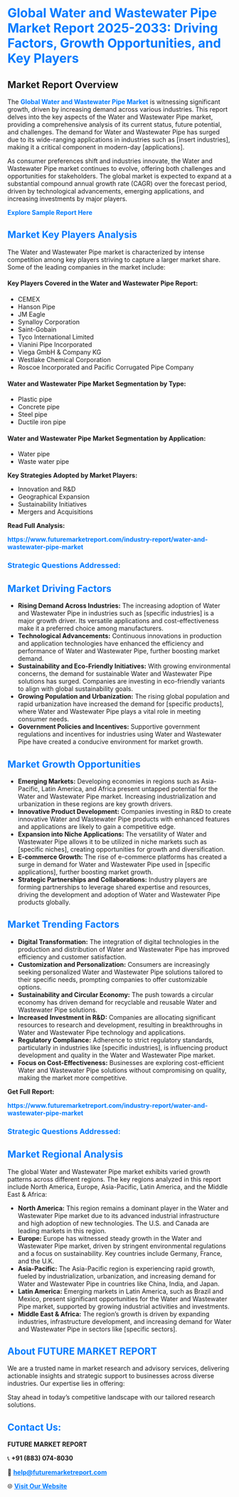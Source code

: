 <h1 style="color: #007BFF;">Global Water and Wastewater Pipe Market Report 2025-2033: Driving Factors, Growth Opportunities, and Key Players</h1>

<section id="overview">
<h2>Market Report Overview</h2>
<p>The <a href="https://www.futuremarketreport.com/industry-report/water-and-wastewater-pipe-market" style="color: #007BFF; text-decoration: none;"><strong>Global Water and Wastewater Pipe Market</strong></a> is witnessing significant growth, driven by increasing demand across various industries. This report delves into the key aspects of the Water and Wastewater Pipe market, providing a comprehensive analysis of its current status, future potential, and challenges. The demand for Water and Wastewater Pipe has surged due to its wide-ranging applications in industries such as [insert industries], making it a critical component in modern-day [applications].</p>
<p>As consumer preferences shift and industries innovate, the Water and Wastewater Pipe market continues to evolve, offering both challenges and opportunities for stakeholders. The global market is expected to expand at a substantial compound annual growth rate (CAGR) over the forecast period, driven by technological advancements, emerging applications, and increasing investments by major players.</p>
</section>

<section id="overview">
<p><a href="https://www.futuremarketreport.com/request-sample/reportId=84604" style="color: #007BFF; text-decoration: none;"><strong>Explore Sample Report Here</strong></a></p>
</section>

<section id="key-players">
<h2 style="color: #007BFF;">Market Key Players Analysis</h2>
<p>The Water and Wastewater Pipe market is characterized by intense competition among key players striving to capture a larger market share. Some of the leading companies in the market include:</p>
<h4>Key Players Covered in the Water and Wastewater Pipe Report:</h4>
<ul><li>CEMEX</li><li>Hanson Pipe</li><li>JM Eagle</li><li>Synalloy Corporation</li><li>Saint-Gobain</li><li>Tyco International Limited</li><li>Vianini Pipe Incorporated</li><li>Viega GmbH &amp; Company KG</li><li>Westlake Chemical Corporation</li><li>Roscoe Incorporated and Pacific Corrugated Pipe Company</li></ul>
<h4>Water and Wastewater Pipe Market Segmentation by Type:</h4>
<ul><li>Plastic pipe</li><li>Concrete pipe</li><li>Steel pipe</li><li>Ductile iron pipe</li></ul>

<h4>Water and Wastewater Pipe Market Segmentation by Application:</h4>
<ul><li>Water pipe</li><li>Waste water pipe</li></ul>
<p><strong>Key Strategies Adopted by Market Players:</strong></p>
<ul>
<li>Innovation and R&D</li>
<li>Geographical Expansion</li>
<li>Sustainability Initiatives</li>
<li>Mergers and Acquisitions</li>
</ul>
</section>

<section>
<p><strong>Read Full Analysis: </strong></p><a href="https://www.futuremarketreport.com/industry-report/water-and-wastewater-pipe-market" style="color: #007BFF; text-decoration: none;"><strong>https://www.futuremarketreport.com/industry-report/water-and-wastewater-pipe-market</strong></a>
<h3 style="color: #007BFF;">Strategic Questions Addressed:</h3>
</section>

<section id="driving-factors">
<h2 style="color: #007BFF;">Market Driving Factors</h2>
<ul>
<li><strong>Rising Demand Across Industries:</strong> The increasing adoption of Water and Wastewater Pipe in industries such as [specific industries] is a major growth driver. Its versatile applications and cost-effectiveness make it a preferred choice among manufacturers.</li>
<li><strong>Technological Advancements:</strong> Continuous innovations in production and application technologies have enhanced the efficiency and performance of Water and Wastewater Pipe, further boosting market demand.</li>
<li><strong>Sustainability and Eco-Friendly Initiatives:</strong> With growing environmental concerns, the demand for sustainable Water and Wastewater Pipe solutions has surged. Companies are investing in eco-friendly variants to align with global sustainability goals.</li>
<li><strong>Growing Population and Urbanization:</strong> The rising global population and rapid urbanization have increased the demand for [specific products], where Water and Wastewater Pipe plays a vital role in meeting consumer needs.</li>
<li><strong>Government Policies and Incentives:</strong> Supportive government regulations and incentives for industries using Water and Wastewater Pipe have created a conducive environment for market growth.</li>
</ul>
</section>

<section id="growth-opportunities">
<h2 style="color: #007BFF;">Market Growth Opportunities</h2>
<ul>
<li><strong>Emerging Markets:</strong> Developing economies in regions such as Asia-Pacific, Latin America, and Africa present untapped potential for the Water and Wastewater Pipe market. Increasing industrialization and urbanization in these regions are key growth drivers.</li>
<li><strong>Innovative Product Development:</strong> Companies investing in R&D to create innovative Water and Wastewater Pipe products with enhanced features and applications are likely to gain a competitive edge.</li>
<li><strong>Expansion into Niche Applications:</strong> The versatility of Water and Wastewater Pipe allows it to be utilized in niche markets such as [specific niches], creating opportunities for growth and diversification.</li>
<li><strong>E-commerce Growth:</strong> The rise of e-commerce platforms has created a surge in demand for Water and Wastewater Pipe used in [specific applications], further boosting market growth.</li>
<li><strong>Strategic Partnerships and Collaborations:</strong> Industry players are forming partnerships to leverage shared expertise and resources, driving the development and adoption of Water and Wastewater Pipe products globally.</li>
</ul>
</section>

<section id="trending-factors">
<h2 style="color: #007BFF;">Market Trending Factors</h2>
<ul>
<li><strong>Digital Transformation:</strong> The integration of digital technologies in the production and distribution of Water and Wastewater Pipe has improved efficiency and customer satisfaction.</li>
<li><strong>Customization and Personalization:</strong> Consumers are increasingly seeking personalized Water and Wastewater Pipe solutions tailored to their specific needs, prompting companies to offer customizable options.</li>
<li><strong>Sustainability and Circular Economy:</strong> The push towards a circular economy has driven demand for recyclable and reusable Water and Wastewater Pipe solutions.</li>
<li><strong>Increased Investment in R&D:</strong> Companies are allocating significant resources to research and development, resulting in breakthroughs in Water and Wastewater Pipe technology and applications.</li>
<li><strong>Regulatory Compliance:</strong> Adherence to strict regulatory standards, particularly in industries like [specific industries], is influencing product development and quality in the Water and Wastewater Pipe market.</li>
<li><strong>Focus on Cost-Effectiveness:</strong> Businesses are exploring cost-efficient Water and Wastewater Pipe solutions without compromising on quality, making the market more competitive.</li>
</ul>
</section>

<section>
<p><strong>Get Full Report: </strong></p><a href="https://www.futuremarketreport.com/industry-report/water-and-wastewater-pipe-market" style="color: #007BFF; text-decoration: none;"><strong>https://www.futuremarketreport.com/industry-report/water-and-wastewater-pipe-market</strong></a>
<h3 style="color: #007BFF;">Strategic Questions Addressed:</h3>
</section>


<section id="regional-analysis">
<h2 style="color: #007BFF;">Market Regional Analysis</h2>
<p>The global Water and Wastewater Pipe market exhibits varied growth patterns across different regions. The key regions analyzed in this report include North America, Europe, Asia-Pacific, Latin America, and the Middle East & Africa:</p>
<ul>
<li><strong>North America:</strong> This region remains a dominant player in the Water and Wastewater Pipe market due to its advanced industrial infrastructure and high adoption of new technologies. The U.S. and Canada are leading markets in this region.</li>
<li><strong>Europe:</strong> Europe has witnessed steady growth in the Water and Wastewater Pipe market, driven by stringent environmental regulations and a focus on sustainability. Key countries include Germany, France, and the U.K.</li>
<li><strong>Asia-Pacific:</strong> The Asia-Pacific region is experiencing rapid growth, fueled by industrialization, urbanization, and increasing demand for Water and Wastewater Pipe in countries like China, India, and Japan.</li>
<li><strong>Latin America:</strong> Emerging markets in Latin America, such as Brazil and Mexico, present significant opportunities for the Water and Wastewater Pipe market, supported by growing industrial activities and investments.</li>
<li><strong>Middle East & Africa:</strong> The region’s growth is driven by expanding industries, infrastructure development, and increasing demand for Water and Wastewater Pipe in sectors like [specific sectors].</li>
</ul>
</section>

<footer>
<h2 style="color: #007BFF;">About FUTURE MARKET REPORT</h2>
<p>We are a trusted name in market research and advisory services, delivering actionable insights and strategic support to businesses across diverse industries. Our expertise lies in offering:</p>

<p>Stay ahead in today’s competitive landscape with our tailored research solutions.</p>

<h2 style="color: #007BFF;">Contact Us:</h2>
<p><strong>FUTURE MARKET REPORT</strong></p>
<p>📞 <strong>+91 (883) 074-8030</strong></p>
<p>📧 <strong><a href="mailto:help@futuremarketreport.com" style="color: #007BFF;">help@futuremarketreport.com</a></strong></p>
<p>🌐 <strong><a href="https://www.futuremarketreport.com/" style="color: #007BFF;">Visit Our Website</a></strong></p>
</footer>
